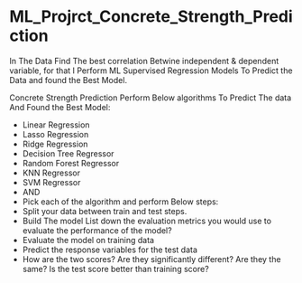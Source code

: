 # ML_Projrct_Concrete_Strength_Prediction
In The Data Find The best correlation Betwine independent & dependent variable, for that I Perform ML Supervised Regression Models To Predict the Data and found the Best Model.

Concrete Strength Prediction Perform Below algorithms To Predict The data And Found the Best Model: 
- Linear Regression 
- Lasso Regression
- Ridge Regression
- Decision Tree Regressor
- Random Forest Regressor
- KNN Regressor
- SVM Regressor 
- AND 
- Pick each of the algorithm and perform Below steps: 
- Split your data between train and test steps.  
- Build The model  List down the evaluation metrics you would use to evaluate the performance of  the model? 
- Evaluate the model on training data
- Predict the response variables for the test data  
- How are the two scores? Are they significantly different? Are they the same? Is  the test score better than training score?

